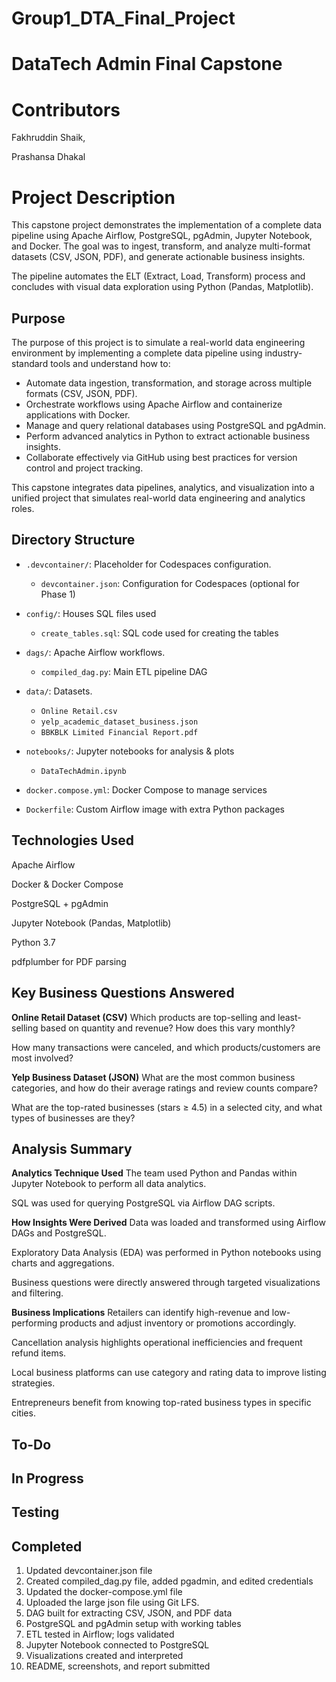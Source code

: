 # Group1_DTA_Final_Project

# DataTech Admin Final Capstone

# Contributors

Fakhruddin Shaik,

Prashansa Dhakal


# Project Description
This capstone project demonstrates the implementation of a complete data pipeline using Apache Airflow, PostgreSQL, pgAdmin, Jupyter Notebook, and Docker. The goal was to ingest, transform, and analyze multi-format datasets (CSV, JSON, PDF), and generate actionable business insights.

The pipeline automates the ELT (Extract, Load, Transform) process and concludes with visual data exploration using Python (Pandas, Matplotlib).


## Purpose

The purpose of this project is to simulate a real-world data engineering environment by implementing a complete data pipeline using industry-standard tools and understand how to:

- Automate data ingestion, transformation, and storage across multiple formats (CSV, JSON, PDF).
- Orchestrate workflows using Apache Airflow and containerize applications with Docker.
- Manage and query relational databases using PostgreSQL and pgAdmin.
- Perform advanced analytics in Python to extract actionable business insights.
- Collaborate effectively via GitHub using best practices for version control and project tracking.

This capstone integrates data pipelines, analytics, and visualization into a unified project that simulates real-world data engineering and analytics roles.


## Directory Structure

- `.devcontainer/`: Placeholder for Codespaces configuration.
  - `devcontainer.json`: Configuration for Codespaces (optional for Phase 1)

- `config/`: Houses SQL files used
  - `create_tables.sql`: SQL code used for creating the tables

- `dags/`: Apache Airflow workflows.
  - `compiled_dag.py`: Main ETL pipeline DAG

- `data/`: Datasets.
  - `Online Retail.csv`
  - `yelp_academic_dataset_business.json`
  - `BBKBLK Limited Financial Report.pdf`

- `notebooks/`: Jupyter notebooks for analysis & plots
  - `DataTechAdmin.ipynb`

- `docker.compose.yml`: Docker Compose to manage services 
-  `Dockerfile`: Custom Airflow image with extra Python packages


## Technologies Used

Apache Airflow

Docker & Docker Compose

PostgreSQL + pgAdmin

Jupyter Notebook (Pandas, Matplotlib)

Python 3.7

pdfplumber for PDF parsing


## Key Business Questions Answered

**Online Retail Dataset (CSV)**
Which products are top-selling and least-selling based on quantity and revenue? How does this vary monthly?

How many transactions were canceled, and which products/customers are most involved?

**Yelp Business Dataset (JSON)**
What are the most common business categories, and how do their average ratings and review counts compare?

What are the top-rated businesses (stars ≥ 4.5) in a selected city, and what types of businesses are they?


## Analysis Summary
**Analytics Technique Used**
The team used Python and Pandas within Jupyter Notebook to perform all data analytics.

SQL was used for querying PostgreSQL via Airflow DAG scripts.

**How Insights Were Derived**
Data was loaded and transformed using Airflow DAGs and PostgreSQL.

Exploratory Data Analysis (EDA) was performed in Python notebooks using charts and aggregations.

Business questions were directly answered through targeted visualizations and filtering.

**Business Implications**
Retailers can identify high-revenue and low-performing products and adjust inventory or promotions accordingly.

Cancellation analysis highlights operational inefficiencies and frequent refund items.

Local business platforms can use category and rating data to improve listing strategies.

Entrepreneurs benefit from knowing top-rated business types in specific cities.


## To-Do

## In Progress

## Testing


## Completed
1. Updated devcontainer.json file
2. Created compiled_dag.py file, added pgadmin, and edited credentials
3. Updated the docker-compose.yml file
4. Uploaded the large json file using Git LFS.
5. DAG built for extracting CSV, JSON, and PDF data
6. PostgreSQL and pgAdmin setup with working tables
7. ETL tested in Airflow; logs validated
8. Jupyter Notebook connected to PostgreSQL
9. Visualizations created and interpreted
10. README, screenshots, and report submitted